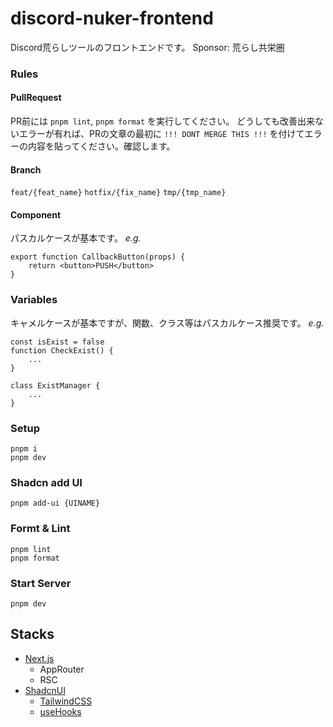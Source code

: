 # discord-nuker-frontend
Discord荒らしツールのフロントエンドです。 Sponsor: 荒らし共栄圏

### Rules

#### PullRequest
PR前には `pnpm lint`, `pnpm format` を実行してください。
どうしても改善出来ないエラーが有れば、PRの文章の最初に
`!!! DONT MERGE THIS !!!` を付けてエラーの内容を貼ってください。確認します。

#### Branch
`feat/{feat_name}`
`hotfix/{fix_name}`
`tmp/{tmp_name}`

#### Component
パスカルケースが基本です。
*e.g.*
```tsx
export function CallbackButton(props) {
    return <button>PUSH</button>
}
```

### Variables
キャメルケースが基本ですが、関数、クラス等はパスカルケース推奨です。
*e.g.*
```tsx
const isExist = false
function CheckExist() {
    ...
}

class ExistManager {
    ...
}
```

### Setup

```shell
pnpm i
pnpm dev
```

### Shadcn add UI
```shell
pnpm add-ui {UINAME}
```

### Formt & Lint
```shell
pnpm lint
pnpm format
```

### Start Server
```shell
pnpm dev
```

## Stacks
- [Next.js](https://next.js.org)
  - AppRouter
  - RSC
- [ShadcnUI](https://ui.shadcn.com/)
  - [TailwindCSS](https://tailwind.com)
  - [useHooks](https://usehooks.co)
